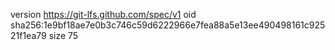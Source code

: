 version https://git-lfs.github.com/spec/v1
oid sha256:1e9bf18ae7e0b3c746c59d6222966e7fea88a5e13ee490498161c92521f1ea79
size 75

